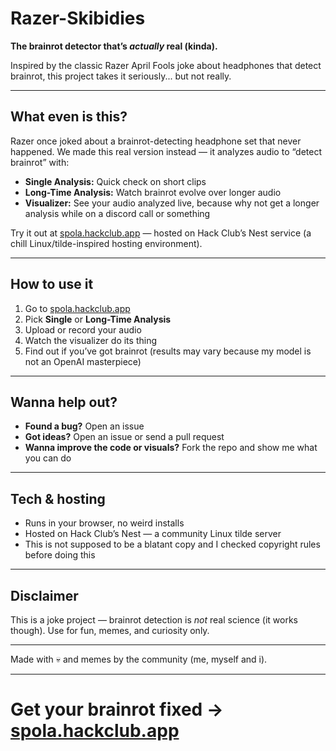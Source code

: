# Razer-Skibidies

**The brainrot detector that’s *actually* real (kinda).**

Inspired by the classic Razer April Fools joke about headphones that detect brainrot, this project takes it seriously... but not really.

---

## What even is this?

Razer once joked about a brainrot-detecting headphone set that never happened. We made this real version instead — it analyzes audio to “detect brainrot” with:

- **Single Analysis:** Quick check on short clips  
- **Long-Time Analysis:** Watch brainrot evolve over longer audio
- **Visualizer:** See your audio analyzed live, because why not get a longer analysis while on a discord call or something

Try it out at [spola.hackclub.app](https://spola.hackclub.app) — hosted on Hack Club’s Nest service (a chill Linux/tilde-inspired hosting environment).

---

## How to use it

1. Go to [spola.hackclub.app](https://spola.hackclub.app)  
2. Pick **Single** or **Long-Time Analysis**  
3. Upload or record your audio  
4. Watch the visualizer do its thing  
5. Find out if you’ve got brainrot (results may vary because my model is not an OpenAI masterpiece)

---

## Wanna help out?

- **Found a bug?** Open an issue
- **Got ideas?** Open an issue or send a pull request
- **Wanna improve the code or visuals?** Fork the repo and show me what you can do

---

## Tech & hosting

- Runs in your browser, no weird installs  
- Hosted on Hack Club’s Nest — a community Linux tilde server  
- This is not supposed to be a blatant copy and I checked copyright rules before doing this

---

## Disclaimer

This is a joke project — brainrot detection is *not* real science (it works though). Use for fun, memes, and curiosity only.

---

Made with 💀 and memes by the community (me, myself and i).

---

# Get your brainrot fixed → [spola.hackclub.app](https://spola.hackclub.app)
